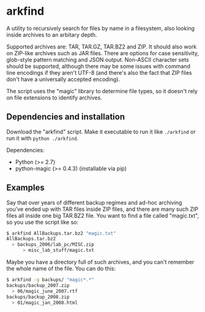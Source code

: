 arkfind
=======

A utility to recursively search for files by name in a filesystem, also looking
inside archives to an arbitary depth.

Supported archives are: TAR, TAR.GZ, TAR.BZ2 and ZIP. It should also work on
ZIP-like archives such as JAR files. There are options for case sensitivity,
glob-style pattern matching and JSON output. Non-ASCII character sets should be
supported, although there may be some issues with command line encodings if they
aren't UTF-8 (and there's also the fact that ZIP files don't have a universally
accepted encoding).

The script uses the "magic" library to determine file types, so it doesn't rely
on file extensions to identify archives.

Dependencies and installation
-----------------------------

Download the "arkfind" script. Make it executable to run it like ```./arkfind```
 or run it with ```python ./arkfind```.

Dependencies:

  * Python (>= 2.7)
  * python-magic (>= 0.4.3) (installable via pip)

Examples
--------

Say that over years of different backup regimes and ad-hoc archiving you've
ended up with TAR files inside ZIP files, and there are many such ZIP files all
inside one big TAR.BZ2 file. You want to find a file called "magic.txt", so you
use the script like so:

```bash
$ arkfind AllBackups.tar.bz2 "magic.txt"
AllBackups.tar.bz2
  > backups_2006/lab_pc/MISC.zip
	  > misc_lab_stuff/magic.txt
```
        
Maybe you have a directory full of such archives, and you can't remember the
whole name of the file. You can do this:

```bash
$ arkfind -g backups/ "magic*.*"
backups/backup_2007.zip
  > 06/magic_june_2007.rtf
backups/backup_2008.zip
  > 01/magic_jan_2008.html
```
